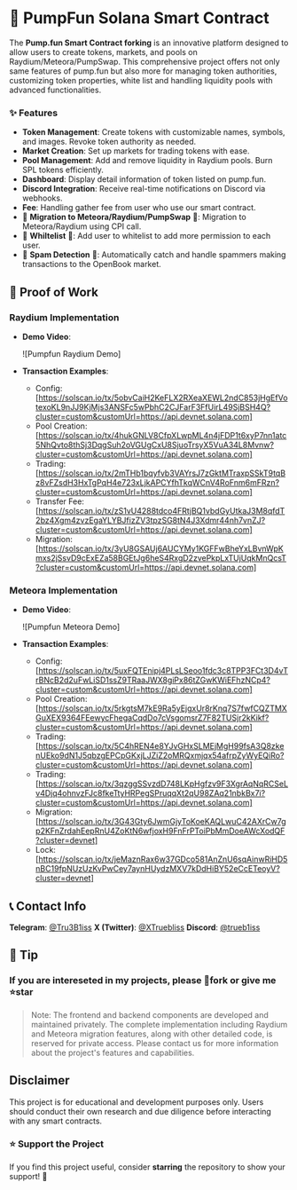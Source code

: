 # 💊 PumpFun Solana Smart Contract  

The **Pump.fun Smart Contract forking** is an innovative platform  designed to allow users to create tokens, markets, and pools on Raydium/Meteora/PumpSwap. This comprehensive project offers not only same features of pump.fun but also more for managing token authorities, customizing token properties, white list and handling liquidity pools with advanced functionalities. 

### ✨ Features

- **Token Management**: Create tokens with customizable names, symbols, and images. Revoke token authority as needed.
- **Market Creation**: Set up markets for trading tokens with ease.
- **Pool Management**: Add and remove liquidity in Raydium pools. Burn SPL tokens efficiently.
- **Dashboard**: Display detail information of token listed on pump.fun.
- **Discord Integration**: Receive real-time notifications on Discord via webhooks.
- **Fee**: Handling gather fee from user who use our smart contract.
- 🚀 **Migration to Meteora/Raydium/PumpSwap** 🚀: Migration to Meteora/Raydium using CPI call.
- 🚀 **Whiltelist** 🚀: Add user to whitelist to add more permission to each user.
- 🚀 **Spam Detection** 🚀: Automatically catch and handle spammers making transactions to the OpenBook market.

## 🤝 Proof of Work

### Raydium Implementation

- **Demo Video**:

  ![Pumpfun Raydium Demo]

- **Transaction Examples**:
  - Config: [https://solscan.io/tx/5obvCaiH2KeFLX2RXeaXEWL2ndC853jHgEfVotexoKL9nJJ9KjMjs3ANSFc5wPbhC2CJFarF3FfUirL49SjBSH4Q?cluster=custom&customUrl=https://api.devnet.solana.com]
  - Pool Creation: [https://solscan.io/tx/4hukGNLV8CfpXLwpML4n4jFDP1t6xyP7nn1atc5NhQvto8thSj3DqgSuh2oVGUgCxU8SjuoTrsyX5VuA34L8Mvnw?cluster=custom&customUrl=https://api.devnet.solana.com]
  - Trading: [https://solscan.io/tx/2mTHb1bqyfvb3VAYrsJ7zGktMTraxpSSkT9tqBz8vFZsdH3HxTgPqH4e723xLjkAPCYfhTkqWCnV4RoFnm6mFRzn?cluster=custom&customUrl=https://api.devnet.solana.com]
  - Transfer Fee: [https://solscan.io/tx/zS1vU4288tdco4FRtjBQ1vbdGyUtkaJ3M8qfdT2bz4Xgm4zvzEgaYLYBJfizZV3tpzSG8tN4J3Xdmr44nh7vnZJ?cluster=custom&customUrl=https://api.devnet.solana.com]
  - Migration: [https://solscan.io/tx/3yU8GSAUj6AUCYMy1KGFFwBheYxLBvnWpKmxs2jSsvD9cExEZa58BGEtJg6heS4RxgD2zvePkpLxTUjUqkMnQcsT?cluster=custom&customUrl=https://api.devnet.solana.com]

### Meteora Implementation

- **Demo Video**:

  ![Pumpfun Meteora Demo]

- **Transaction Examples**:
  - Config: [https://solscan.io/tx/5uxFQTEnipj4PLsLSeoo1fdc3c8TPP3FCt3D4vTrBNcB2d2uFwLiSD1ssZ9TRaaJWX8giPx86tZGwKWiEFhzNCp4?cluster=custom&customUrl=https://api.devnet.solana.com]
  - Pool Creation: [https://solscan.io/tx/5rkgtsM7kE9Ra5yEjgxUr8rKnq7S7fwfCQZTMXGuXEX9364FEewycFhegaCqdDo7cVsgomsrZ7F82TUSjr2kKikf?cluster=custom&customUrl=https://api.devnet.solana.com]
  - Trading: [https://solscan.io/tx/5C4hREN4e8YJvGHxSLMEjMgH99fsA3Q8zkenUEko9dN1J5qbzgEPCpGKxjLJZiZ2oMRQxmjqx54afrpZyWyEQiRo?cluster=custom&customUrl=https://api.devnet.solana.com]
  - Trading: [https://solscan.io/tx/3qzggSSvzdD748LKpHgfzv9F3XgrAqNqRCSeLv4Djq4ohnvzFJc8fkeTtyHRPegSPruqqXt2qU98ZAq21nbkBx7i?cluster=custom&customUrl=https://api.devnet.solana.com]
  - Migration: [https://solscan.io/tx/3G43Gty6JwmGjyToKoeKAQLwuC42AXrCw7gp2KFnZrdahEepRnU4ZoKtN6wfjoxH9FnFrPToiPbMmDoeAWcXodQF?cluster=devnet]
  - Lock: [https://solscan.io/tx/jeMaznRax6w37GDco581AnZnU6sqAinwRiHD5nBC19fpNUzUzKvPwCey7aynHUydzMXV7kDdHiBY52eCcETeoyV?cluster=devnet]

## 📞 Contact Info

**Telegram**: [@Tru3B1iss](https://t.me/Tru3B1iss)
**X (Twitter)**: [@XTruebliss](https://x.com/XTruebliss)
**Discord**: [@trueb1iss](https://discord.com/users/1274339638668038187)

## 🍵 Tip

### If you are intereseted in my projects, please 🔗fork or give me ⭐star

> Note: The frontend and backend components are developed and maintained privately. The complete implementation including Raydium and Meteora migration features, along with other detailed code, is reserved for private access. Please contact us for more information about the project's features and capabilities.

## Disclaimer

This project is for educational and development purposes only. Users should conduct their own research and due diligence before interacting with any smart contracts.

### ⭐ **Support the Project**  
If you find this project useful, consider **starring** the repository to show your support! 🌟  
